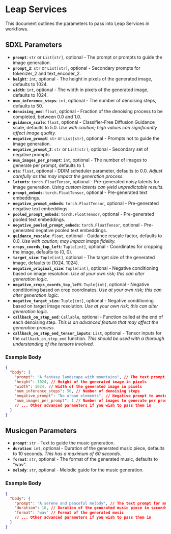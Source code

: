 # Leap Services

This document outlines the parameters to pass into Leap Services in workflows.

## SDXL Parameters

- **`prompt`**: `str` or `List[str]`, optional - The prompt or prompts to guide the image generation.
- **`prompt_2`**: `str` or `List[str]`, optional - Secondary prompts for tokenizer_2 and text_encoder_2.
- **`height`**: `int`, optional - The height in pixels of the generated image, defaults to 1024.
- **`width`**: `int`, optional - The width in pixels of the generated image, defaults to 1024.
- **`num_inference_steps`**: `int`, optional - The number of denoising steps, defaults to 50.
- **`denoising_end`**: `float`, optional - Fraction of the denoising process to be completed, between 0.0 and 1.0.
- **`guidance_scale`**: `float`, optional - Classifier-Free Diffusion Guidance scale, defaults to 5.0. _Use with caution; high values can significantly affect image quality._
- **`negative_prompt`**: `str` or `List[str]`, optional - Prompts not to guide the image generation.
- **`negative_prompt_2`**: `str` or `List[str]`, optional - Secondary set of negative prompts.
- **`num_images_per_prompt`**: `int`, optional - The number of images to generate per prompt, defaults to 1.
- **`eta`**: `float`, optional - DDIM scheduler parameter, defaults to 0.0. _Adjust carefully as this may impact the generation process._
- **`latents`**: `torch.FloatTensor`, optional - Pre-generated noisy latents for image generation. _Using custom latents can yield unpredictable results._
- **`prompt_embeds`**: `torch.FloatTensor`, optional - Pre-generated text embeddings.
- **`negative_prompt_embeds`**: `torch.FloatTensor`, optional - Pre-generated negative text embeddings.
- **`pooled_prompt_embeds`**: `torch.FloatTensor`, optional - Pre-generated pooled text embeddings.
- **`negative_pooled_prompt_embeds`**: `torch.FloatTensor`, optional - Pre-generated negative pooled text embeddings.
- **`guidance_rescale`**: `float`, optional - Guidance rescale factor, defaults to 0.0. _Use with caution; may impact image fidelity._
- **`crops_coords_top_left`**: `Tuple[int]`, optional - Coordinates for cropping the image, defaults to (0, 0).
- **`target_size`**: `Tuple[int]`, optional - The target size of the generated image, defaults to (1024, 1024).
- **`negative_original_size`**: `Tuple[int]`, optional - Negative conditioning based on image resolution. _Use at your own risk; this can alter generation logic._
- **`negative_crops_coords_top_left`**: `Tuple[int]`, optional - Negative conditioning based on crop coordinates. _Use at your own risk; this can alter generation logic._
- **`negative_target_size`**: `Tuple[int]`, optional - Negative conditioning based on target image resolution. _Use at your own risk; this can alter generation logic._
- **`callback_on_step_end`**: `Callable`, optional - Function called at the end of each denoising step. _This is an advanced feature that may affect the generation process._
- **`callback_on_step_end_tensor_inputs`**: `List`, optional - Tensor inputs for the `callback_on_step_end` function. _This should be used with a thorough understanding of the tensors involved._

### Example Body
```json
{
  "body": {
    "prompt": "A fantasy landscape with mountains", // The text prompt for image generation
    "height": 1024, // Height of the generated image in pixels
    "width": 1024, // Width of the generated image in pixels
    "num_inference_steps": 50, // Number of denoising steps
    "negative_prompt": "No urban elements", // Negative prompt to avoid certain elements
    "num_images_per_prompt": 1 // Number of images to generate per prompt
    // ... Other advanced parameters if you wish to pass them in
  }
}
```

## Musicgen Parameters

- **`prompt`**: `str` - Text to guide the music generation.
- **`duration`**: `int`, optional - Duration of the generated music piece, defaults to 10 seconds. _This has a maximum of 60 seconds._
- **`format`**: `str`, optional - The format of the generated music, defaults to "wav".
- **`melody`**: `str`, optional - Melodic guide for the music generation.

### Example Body

```json
{
  "body": {
    "prompt": "A serene and peaceful melody", // The text prompt for music generation
    "duration": 10, // Duration of the generated music piece in seconds
    "format": "wav" // Format of the generated music
    // ... Other advanced parameters if you wish to pass them in
  }
}
```